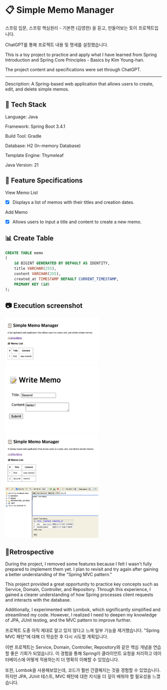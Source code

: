 # 📋 Simple Memo Manager

스프링 입문, 스프링 핵심원리 - 기본편 (김영한) 을 듣고,
만들어보는 토이 프로젝트입니다. 

ChatGPT를 통해 프로젝트 내용 및 명세를 설정했습니다.


This is a toy project to practice and apply what I have learned from Spring Introduction and Spring Core Principles - Basics by Kim Young-han.

The project content and specifications were set through ChatGPT.

---

Description: A Spring-based web application that allows users to create, edit, and delete simple memos.

## 🔌 Tech Stack

Language: Java

Framework: Spring Boot 3.4.1

Build Tool: Gradle

Database: H2 (In-memory Database)

Template Engine: Thymeleaf

Java Version: 21

## 👾 Feature Specifications

View Memo List
- [x] Displays a list of memos with their titles and creation dates.

Add Memo
- [x] Allows users to input a title and content to create a new memo.


## 📊 Create Table
```sql
CREATE TABLE memo
(
    id BIGINT GENERATED BY DEFAULT AS IDENTITY,
    title VARCHAR(255),
    content VARCHAR(255),
    created_at TIMESTAMP DEFAULT CURRENT_TIMESTAMP,
    PRIMARY KEY (id)
);
```
## 📷 Execution screenshot
<img alt="Home Before.png" src="Img/Home%20Before.png" width="300"/>
<img alt="writeMemo.png" src="Img/writeMemo.png" width="300"/>
<img alt="Home After.png" src="Img/Home%20After.png" width="300"/>
<img alt="DB.png" src="Img/DB.png" width="300"/>

## 🤔Retrospective

During the project, I removed some features because I felt I wasn't fully prepared to implement them yet. I plan to revisit and 
try again after gaining a better understanding of the "Spring MVC pattern."

This project provided a great opportunity to practice key concepts such as Service, Domain, Controller, and Repository. 
Through this experience, I gained a clearer understanding of how Spring processes client requests and interacts with the database.

Additionally, I experimented with Lombok, which significantly simplified and streamlined my code. 
However, I realized I need to deepen my knowledge of JPA, JUnit testing, and the MVC pattern to improve further.


프로젝트 도중 아직 제대로 알고 있지 않다고 느껴 일부 기능을 제거했습니다. "Spring MVC 패턴"에 대해 더 학습한 후 다시 시도할 계획입니다.

이번 프로젝트는 Service, Domain, Controller, Repository와 같은 핵심 개념을 연습할 좋은 기회가 되었습니다. 
이 경험을 통해 Spring이 클라이언트 요청을 처리하고 데이터베이스에 어떻게 적용하는지 더 명확히 이해할 수 있었습니다.

또한, Lombok을 사용해보았는데, 코드가 훨씬 간결해지는 것을 경험할 수 있었습니다. 하지만 JPA, JUnit 테스트, MVC 패턴에 대한 지식을 더 깊이 배워야 
할 필요성을 느꼈습니다.